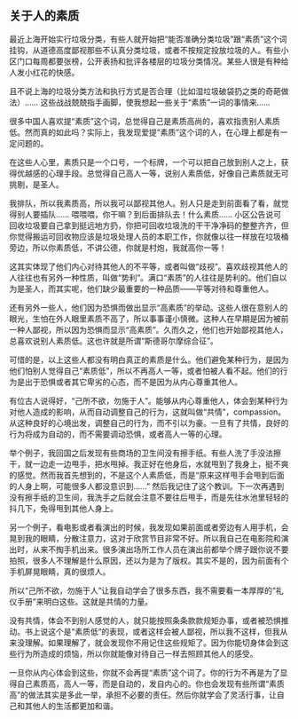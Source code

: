 <div class="inner">
<h2>关于人的素质</h2>
<p>最近上海开始实行垃圾分类，有些人就开始把“能否准确分类垃圾”跟“素质”这个词挂钩，从道德高度鄙视那些不认真分类垃圾，或者不按规定投放垃圾的人。有些小区门口每周都要张榜，公开表扬和批评各楼层的垃圾分类情况。某些人很是有种给人发小红花的快感。</p>
<p>且不说上海的垃圾分类方法和执行方式是否合理（比如湿垃圾破袋扔之类的奇葩做法）…… 这些战战兢兢指手画脚，使我想起一些关于“素质”一词的事情来……</p>
<p>很多中国人喜欢提“素质”这个词，总觉得自己是素质高尚的，喜欢指责别人素质低。然而真的如此吗？实际上，我发现爱提“素质”这个词的人，在心理上都是有一定问题的。</p>
<p>在这些人心里，素质只是一个口号，一个标牌，一个可以把自己放到别人之上，获得优越感的心理手段。总觉得自己高人一等，说别人素质低，好像自己素质就无可挑剔，是圣人。</p>
<p>我排队，所以我素质高，所以我可以鄙视其他人。别人只是走到前面看了看，就觉得别人要插队…… 喂喂喂，你干嘛？到后面排队去！什么素质…… 小区公告说可回收垃圾要自己拿到挺远地方扔，你把可回收垃圾洗的干干净净码的整整齐齐，但你觉得搬运可回收物应该是垃圾处理人员的本职工作，你就像以往一样放在垃圾桶旁边，所以你素质低，不讲公德，你就是村炮，我就高你一等！</p>
<p>这其实体现了他们内心对待其他人的不平等，或者叫做“歧视”。喜欢歧视其他人的人往往也有另外一种性质，叫做“势利”。满口“素质”的人往往是势利的。他们自以为是圣人，而其实呢，他们缺少最重要的一种品质——平等对待和尊重他人。</p>
<p>还有另外一些人，他们因为恐惧而做出显示“高素质”的举动。这些人很在意别人的眼光，生怕在外人眼里素质不高了，所以事事谨小慎微。这种人在早期是因为被前一种人鄙视，所以因为恐惧而显示“高素质”。久而久之，他们也开始鄙视其他人，总喜欢说别人素质低。这也许就是所谓“斯德哥尔摩综合征”。</p>
<p>可惜的是，以上这些人都没有明白真正的素质是什么。他们避免某种行为，是因为他们怕别人觉得自己“素质低”，所以不再高人一等，或者怕被人看不起。他们的行为是出于恐惧或者其它卑劣的心态，而不是因为从内心尊重其他人。</p>
<p>有位古人说得好，“己所不欲，勿施于人”。能够从内心尊重他人，体会到某种行为对他人造成的影响，从而自动调整自己的行为，这就叫做“共情”，compassion。从这种良好的心境出发，调整自己的行为，而不引以为豪。一旦有了共情，良好的行为将成为自动的，而不需要调动恐惧，或者高人一等的心理。</p>
<p>举个例子，我回国之后发现有些商场的卫生间没有擦手纸。有些人洗了手没法擦干，就一边走一边甩手，把水甩掉。我正好在他身后，水就甩到了我身上，挺不爽的感觉。然而我首先想到的，不是这个人素质低，而是“原来这样甩手会甩到后面的人身上啊，可能很多人都没意识到……” 然后我记住了这个教训。下一次再遇到没有擦手纸的卫生间，我洗手之后就会注意不要往后甩手，而是先往水池里轻轻的抖几下，免得甩到其他人身上。</p>
<p>另一个例子，看电影或者看演出的时候，我发现如果前面或者旁边有人用手机，会晃到我的眼睛，分散注意力，这对于欣赏节目非常不好。所以我自己在电影院和演出时，从来不掏手机出来。很多演出场所工作人员在演出前都举个牌子跟你说不要拍照，很多人不理解是什么原因，还以为是为了版权。其实不是的，因为前面有个手机屏晃眼睛，真的很烦人。</p>
<p>所以“己所不欲，勿施于人”让我自动学会了很多东西，我不需要看一本厚厚的“礼仪手册”来明白这些。这就是共情的力量。</p>
<p>没有共情，体会不到别人感觉的人，就只能按照条条款款规矩办事，或者被恐惧推动。书上说这个是“素质低”的表现，或者这样会被人鄙视，所以我不这样，但我从来没理解。如果理解了，就会发现你不用记住这些规矩了。因为你能切身体会到这些行为所造成的烦恼，所以你就能像对待自己一样去照顾其他人的感受。</p>
<p>一旦你从内心体会到这些，你就不会再提“素质”这个词了。你的行为不再是为了显得自己素质高，高人一等，而是自动的，发自内心的。你也会发现有些所谓“素质高”的做法其实是多此一举，承担不必要的责任。然后你就学会了灵活行事，让自己和其他人的生活都更加和谐。</p>
</div>
<!--
<div class="ad-banner" style="margin-top: 5px">
<script async src="//pagead2.googlesyndication.com/pagead/js/adsbygoogle.js"></script>
<ins class="adsbygoogle"
                    style="display:inline-block;width:100%;height:90px"
                    data-ad-client="ca-pub-1331524016319584"
                    data-ad-slot="6657867155"></ins>
<script>(adsbygoogle = window.adsbygoogle || []).push({});</script>
</div>
        -->
<script data-ad-client="ca-pub-1331524016319584" async
            src="https://pagead2.googlesyndication.com/pagead/js/adsbygoogle.js">
</script>
    